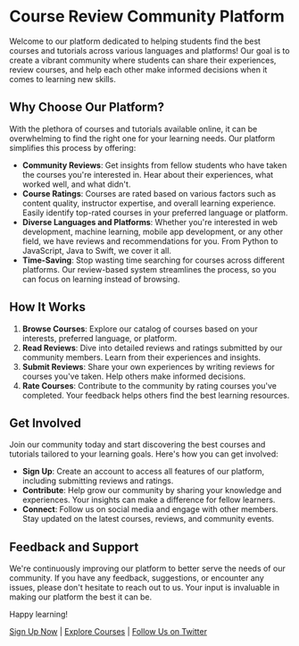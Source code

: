 
# Course Review Community Platform

Welcome to our platform dedicated to helping students find the best courses and tutorials across various languages and platforms! Our goal is to create a vibrant community where students can share their experiences, review courses, and help each other make informed decisions when it comes to learning new skills.

## Why Choose Our Platform?

With the plethora of courses and tutorials available online, it can be overwhelming to find the right one for your learning needs. Our platform simplifies this process by offering:

- **Community Reviews**: Get insights from fellow students who have taken the courses you're interested in. Hear about their experiences, what worked well, and what didn't.
- **Course Ratings**: Courses are rated based on various factors such as content quality, instructor expertise, and overall learning experience. Easily identify top-rated courses in your preferred language or platform.
- **Diverse Languages and Platforms**: Whether you're interested in web development, machine learning, mobile app development, or any other field, we have reviews and recommendations for you. From Python to JavaScript, Java to Swift, we cover it all.
- **Time-Saving**: Stop wasting time searching for courses across different platforms. Our review-based system streamlines the process, so you can focus on learning instead of browsing.

## How It Works

1. **Browse Courses**: Explore our catalog of courses based on your interests, preferred language, or platform.
2. **Read Reviews**: Dive into detailed reviews and ratings submitted by our community members. Learn from their experiences and insights.
3. **Submit Reviews**: Share your own experiences by writing reviews for courses you've taken. Help others make informed decisions.
4. **Rate Courses**: Contribute to the community by rating courses you've completed. Your feedback helps others find the best learning resources.

## Get Involved

Join our community today and start discovering the best courses and tutorials tailored to your learning goals. Here's how you can get involved:

- **Sign Up**: Create an account to access all features of our platform, including submitting reviews and ratings.
- **Contribute**: Help grow our community by sharing your knowledge and experiences. Your insights can make a difference for fellow learners.
- **Connect**: Follow us on social media and engage with other members. Stay updated on the latest courses, reviews, and community events.

## Feedback and Support

We're continuously improving our platform to better serve the needs of our community. If you have any feedback, suggestions, or encounter any issues, please don't hesitate to reach out to us. Your input is invaluable in making our platform the best it can be.

Happy learning!

[Sign Up Now](#) | [Explore Courses](#) | [Follow Us on Twitter](#)
